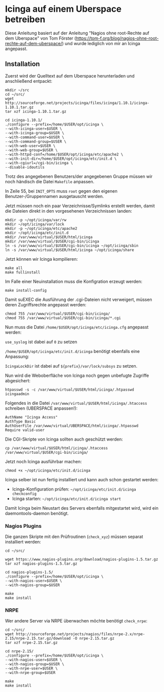 # Icinga auf einem Uberspace betreiben

Diese Anleitung basiert auf der Anleitung "Nagios ohne root-Rechte auf dem Uberspace" von Tom Förster (https://tom-f.org/blog/nagios-ohne-root-rechte-auf-dem-uberspace/) und wurde lediglich von mir an Icinga angepasst.

## Installation

Zuerst wird der Quelltext auf dem Uberspace herunterladen und anschließend entpackt:

    mkdir ~/src
    cd ~/src/
    wget http://sourceforge.net/projects/icinga/files/icinga/1.10.1/icinga-1.10.1.tar.gz
    tar xzf icinga-1.10.1.tar.gz

    cd icinga-1.10.1/
    ./configure --prefix=/home/$USER/opt/icinga \
    --with-icinga-user=$USER \
    --with-icinga-group=$USER \
    --with-command-user=$USER \
    --with-command-group=$USER \
    --with-web-user=$USER \
    --with-web-group=$USER \
    --with-httpd-conf=/home/$USER/opt/icinga/etc/apache2 \
    --with-init-dir=/home/$USER/opt/icinga/etc/init.d \
    --with-cgiurl=/cgi-bin/icinga \
    --disable-idoutils

Trotz des angegebenen Benutzers/der angegebenen Gruppe müssen wir noch händisch die Datei `Makefile` anpassen.

In Zeile 55, bei `INIT_OPTS` muss `root` gegen den eigenen Benutzer-/Gruppennamen ausgetauscht werden.

Jetzt müssen noch ein paar Verzeichnisse/Symlinks erstellt werden, damit die Dateien direkt in den vorgesehenen Verzeichnissen landen:

    mkdir -p ~/opt/icinga/var/rw
    mkdir ~/opt/icinga/var/lock
    mkdir -p ~/opt/icinga/etc/apache2
    mkdir ~/opt/icinga/etc/init.d
    mkdir /var/www/virtual/$USER/html/icinga
    mkdir /var/www/virtual/$USER/cgi-bin/icinga
    ln -s /var/www/virtual/$USER/cgi-bin/icinga ~/opt/icinga/sbin
    ln -s /var/www/virtual/$USER/html/icinga ~/opt/icinga/share

Jetzt können wir Icinga kompilieren:

    make all
    make fullinstall
    
Im Falle einer Neuinstallation muss die Konfigration erzeugt werden:

    make install-config

Damit suEXEC die Ausführung der .cgi-Dateien nicht verweigert, müssen deren Zugriffsrechte angepasst werden:

    chmod 755 /var/www/virtual/$USER/cgi-bin/icinga/
    chmod 755 /var/www/virtual/$USER/cgi-bin/icinga/*.cgi

Nun muss die Datei `/home/$USER/opt/icinga/etc/icinga.cfg` angepasst werden:

`use_syslog` ist dabei auf `0` zu setzen

`/home/$USER/opt/icinga/etc/init.d/icinga` benötigt ebenfalls eine Anpassung: 

`IcingaLockDir` ist dabei auf `${prefix}/var/lock/subsys` zu setzen.

Nun wird die Weboberfläche von Icinga noch gegen unbefugte Zugriffe abgesichert:

    htpasswd -s -c /var/www/virtual/$USER/html/icinga/.htpasswd icingaadmin

Folgendes in die Datei `/var/www/virtual/$USER/html/icinga/.htaccess` schreiben (UBERSPACE anpassen!):

    AuthName "Icinga Access"
    AuthType Basic
    AuthUserFile /var/www/virtual/UBERSPACE/html/icinga/.htpasswd
    Require valid-user

Die CGI-Skripte von Icinga sollten auch geschützt werden:

    cp /var/www/virtual/$USER/html/icinga/.htaccess /var/www/virtual/$USER/cgi-bin/icinga/

Jetzt noch Icinga ausführbar machen:

    chmod +x ~/opt/icinga/etc/init.d/icinga 

Icinga selber ist nun fertig installiert und kann auch schon gestartet werden:

  * Icinga-Konfiguration prüfen: `~/opt/icinga/etc/init.d/icinga checkconfig`
  * Icinga starten: `~/opt/icinga/etc/init.d/icinga start`

Damit Icinga beim Neustart des Servers ebenfalls mitgestartet wird, wird ein daemontools-daemon benötigt.

### Nagios Plugins

Die ganzen Skripte mit den Prüfroutinen (`check_xyz`) müssen separat installiert werden:

    cd ~/src/
    
    wget https://www.nagios-plugins.org/download/nagios-plugins-1.5.tar.gz
    tar xzf nagios-plugins-1.5.tar.gz

    cd nagios-plugins-1.5/
    ./configure --prefix=/home/$USER/opt/icinga \
    --with-nagios-user=$USER \
    --with-nagios-group=$USER 

    make
    make install

### NRPE

Wer andere Server via NRPE überwachen möchte benötigt `check_nrpe`:

    cd ~/src/
    wget http://sourceforge.net/projects/nagios/files/nrpe-2.x/nrpe-2.15/nrpe-2.15.tar.gz/download -O nrpe-2.15.tar.gz
    tar xzf nrpe-2.15.tar.gz

    cd nrpe-2.15/
    ./configure --prefix=/home/$USER/opt/icinga \
    --with-nagios-user=$USER \
    --with-nagios-group=$USER \
    --with-nrpe-user=$USER \
    --with-nrpe-group=$USER

    make
    make install
